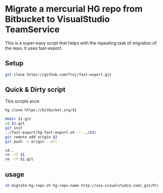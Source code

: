 # Migrate a mercurial HG repo from Bitbucket to VisualStudio TeamService

This is a super-easy script that helps with the repeating task of migration of the repo.
It uses fast-export.


## Setup
```bash
git clone https://github.com/frej/fast-export.git
```

## Quick & Dirty script

This scripts acce

```bash
hg clone https://bitbucket.org/$1

mkdir $1.git
cd $1.git
git init
../fast-export/hg-fast-export.sh -r ../$1/
git remote add origin $2
git push -u origin --all

cd..
rm -rf $1
rm -rf $1.git
```

## usage
```bash
sh migrate-hg-repo.sh hg-repo-name http://xxx.visualstudio.com/_git/ProjectName
```
